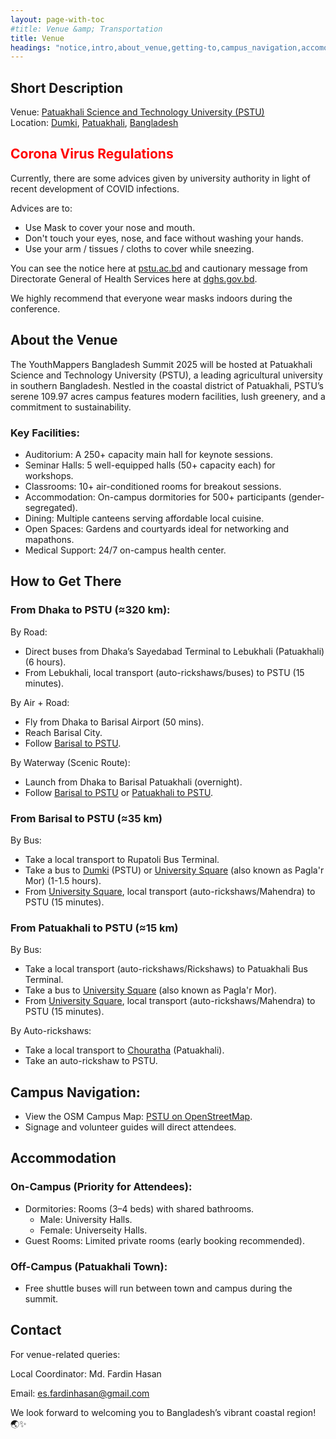 ```yaml
---
layout: page-with-toc
#title: Venue &amp; Transportation
title: Venue
headings: "notice,intro,about_venue,getting-to,campus_navigation,accomodation,contact"
---
```


<h2 id="intro">Short Description</h2>

Venue: [Patuakhali Science and Technology University (PSTU)](https://en.wikipedia.org/wiki/Patuakhali_Science_and_Technology_University)<br>
Location: [Dumki](https://en.wikipedia.org/wiki/Dumki_Upazila), [Patuakhali](https://en.wikipedia.org/wiki/Patuakhali), [Bangladesh](https://en.wikipedia.org/wiki/Bangladesh)

<h2 class='space-bottom1' id='notice' style="color: red;">Corona Virus Regulations</h2>

Currently, there are some advices given by university authority in light of recent development of COVID infections.

Advices are to:

- Use Mask to cover your nose and mouth.
- Don't touch your eyes, nose, and face without washing your hands.
- Use your arm / tissues / cloths to cover while sneezing.

You can see the notice here at [pstu.ac.bd](https://pstu.ac.bd/notices/emergency-notice-about-covid) and cautionary message from Directorate General of Health Services here at [dghs.gov.bd](https://dghs.gov.bd/site/notices/ecb87f17-df73-4cbe-bd47-919ee554ac36/%E0%A6%95%E0%A6%B0%E0%A7%8B%E0%A6%A8%E0%A6%BE-%E0%A6%AD%E0%A6%BE%E0%A6%87%E0%A6%B0%E0%A6%BE%E0%A6%B8%E0%A7%87%E0%A6%B0-%E0%A6%A8%E0%A6%A4%E0%A7%81%E0%A6%A8-%E0%A6%B8%E0%A6%BE%E0%A6%AC-%E0%A6%AD%E0%A7%8D%E0%A6%AF%E0%A6%BE%E0%A6%B0%E0%A6%BF%E0%A6%AF%E0%A6%BC%E0%A7%87%E0%A6%A8%E0%A7%8D%E0%A6%9F-%E0%A6%B8%E0%A6%82%E0%A6%95%E0%A7%8D%E0%A6%B0%E0%A6%AE%E0%A6%A3-%E0%A6%AC%E0%A7%83%E0%A6%A6%E0%A7%8D%E0%A6%A7%E0%A6%BF%E0%A6%B0-%E0%A6%AA%E0%A7%8D%E0%A6%B0%E0%A7%87%E0%A6%95%E0%A7%8D%E0%A6%B7%E0%A6%BF%E0%A6%A4%E0%A7%87-%E0%A6%B8%E0%A6%A4%E0%A6%B0%E0%A7%8D%E0%A6%95%E0%A6%A4%E0%A6%BE%E0%A6%AE%E0%A7%82%E0%A6%B2%E0%A6%95-%E0%A6%AC%E0%A6%BE%E0%A6%B0%E0%A7%8D%E0%A6%A4%E0%A6%BE).

We highly recommend that everyone wear masks indoors during the conference.

<h2 id="about_venue">About the Venue</h2>

The YouthMappers Bangladesh Summit 2025 will be hosted at Patuakhali Science and Technology University (PSTU), a leading agricultural university in southern Bangladesh. Nestled in the coastal district of Patuakhali, PSTU’s serene 109.97 acres campus features modern facilities, lush greenery, and a commitment to sustainability.

<h3>Key Facilities:</h3>

- Auditorium: A 250+ capacity main hall for keynote sessions.
- Seminar Halls: 5 well-equipped halls (50+ capacity each) for workshops.
- Classrooms: 10+ air-conditioned rooms for breakout sessions.
- Accommodation: On-campus dormitories for 500+ participants (gender-segregated).
- Dining: Multiple canteens serving affordable local cuisine.
- Open Spaces: Gardens and courtyards ideal for networking and mapathons.
- Medical Support: 24/7 on-campus health center.


<h2 class='space-bottom1' id="getting-to">How to Get There</h2>

<h3>From Dhaka to PSTU (≈320 km):</h3>

By Road:

- Direct buses from Dhaka’s Sayedabad Terminal to Lebukhali (Patuakhali) (6 hours).
- From Lebukhali, local transport (auto-rickshaws/buses) to PSTU (15 minutes).

By Air + Road:

- Fly from Dhaka to Barisal Airport (50 mins).
- Reach Barisal City.
- Follow <u>Barisal to PSTU</u>.

By Waterway (Scenic Route):

- Launch from Dhaka to Barisal Patuakhali (overnight).
- Follow <u>Barisal to PSTU</u> or <u>Patuakhali to PSTU</U>.

<h3>From Barisal to PSTU (≈35 km)</h3>

By Bus:

- Take a local transport to Rupatoli Bus Terminal.
- Take a bus to [Dumki](https://osm.org/go/4VV1LAkd--?m=&relation=14785975) (PSTU) or [University Square](https://osm.org/go/4VVe~QP1I?m=) (also known as Pagla'r Mor) (1-1.5 hours).
- From [University Square](https://osm.org/go/4VVe~QP1I?m=), local transport (auto-rickshaws/Mahendra) to PSTU (15 minutes).

<h3>From Patuakhali to PSTU (≈15 km)</h3>

By Bus:

- Take a local transport (auto-rickshaws/Rickshaws) to Patuakhali Bus Terminal.
- Take a bus to [University Square](https://osm.org/go/4VVe~QP1I?m=) (also known as Pagla'r Mor).
- From [University Square](https://osm.org/go/4VVe~QP1I?m=), local transport (auto-rickshaws/Mahendra) to PSTU (15 minutes).

By Auto-rickshaws:

- Take a local transport to [Chouratha](https://osm.org/go/4VVa0v7Cr?m=&way=280432695) (Patuakhali).
- Take an auto-rickshaw to PSTU.

<h2 class='space-bottom1' id="campus_navigation">Campus Navigation:</h2>

- View the OSM Campus Map: [PSTU on OpenStreetMap](https://www.openstreetmap.org/relation/14785975#map=16/22.46418/90.38695).
- Signage and volunteer guides will direct attendees.


<h2 id="accomodation">Accommodation</h2>

<h3>On-Campus (Priority for Attendees):</h3>

- Dormitories: Rooms (3–4 beds) with shared bathrooms.
  - Male: University Halls.
  - Female: Universeity Halls.
- Guest Rooms: Limited private rooms (early booking recommended).

<h3>Off-Campus (Patuakhali Town):</h3>

- Free shuttle buses will run between town and campus during the summit.


<h2 id="contact">Contact</h2>

For venue-related queries:

Local Coordinator: Md. Fardin Hasan

Email: es.fardinhasan@gmail.com

<!-- Phone: +8801712345678 (WhatsApp available) -->


<!-- Explore PSTU’s campus virtually:
[YouthMappers Bangladesh Summit 2025 Venue Wiki](https://wiki.openstreetmap.org/wiki/YouthMappers_Bangladesh_Summit_2025/Call_for_Venues/Patuakhali_Science_and_Technology_University_(PSTU)) -->

We look forward to welcoming you to Bangladesh’s vibrant coastal region! 🌏✨


<div id="map" style="height:420px; width:100%"></div>


<script>
  document.addEventListener('DOMContentLoaded', function() {
    var map = L.map('map').setView([22.46299, 90.36624], 14);
    L.control.scale().addTo(map);
    L.tileLayer('{{ site.map_tiles.url}}', {
      attribution: '{{ site.map_tiles.attribution }}',
      maxZoom: {{ site.map_tiles.maxZoom}}
    }).addTo(map);
    map.scrollWheelZoom.disable();
    L.marker([43.80054, 11.24501], {icon: L.icon({
      iconUrl: "{{ "/img/logo/ym_bd_summit_2025-logo.svg" | prepend: site.baseurl }}",
      iconSize: [40, 40],
      iconAnchor: [20, 40]
    })}).bindPopup("<h3>Patuakhali Science and Technology University</h3><p>Summit Venue. <a href='https://www.openstreetmap.org/?#map=14/22.46299/90.36624' target='_blank'>Open location on osm.org</a>.</p>").addTo(map);
  }, false);
</script>
